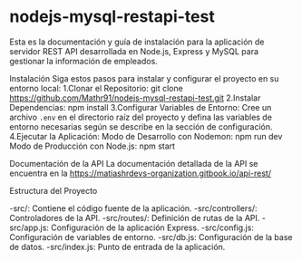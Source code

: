 # nodejs-mysql-restapi-test

Esta es la documentación y guía de instalación para la aplicación de servidor REST API desarrollada en Node.js, Express y MySQL para gestionar la información de empleados.

Instalación
Siga estos pasos para instalar y configurar el proyecto en su entorno local:
1.Clonar el Repositorio:
git clone https://github.com/Mathr91/nodejs-mysql-restapi-test.git
2.Instalar Dependencias:
npm install
3.Configurar Variables de Entorno:
Cree un archivo `.env` en el directorio raíz del proyecto y defina las variables de entorno necesarias según se describe en la sección de configuración.
4.Ejecutar la Aplicación:
Modo de Desarrollo con Nodemon:
npm run dev
Modo de Producción con Node.js:
npm start  

Documentación de la API
La documentación detallada de la API se encuentra en la https://matiashrdevs-organization.gitbook.io/api-rest/
      
Estructura del Proyecto

-src/: Contiene el código fuente de la aplicación.
-src/controllers/: Controladores de la API.
-src/routes/: Definición de rutas de la API.
-src/app.js: Configuración de la aplicación Express.
-src/config.js: Configuración de variables de entorno.
-src/db.js: Configuración de la base de datos.
-src/index.js: Punto de entrada de la aplicación.
